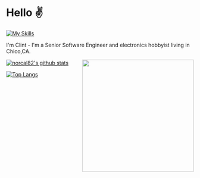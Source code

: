 <!-- <p align="center">
  <img width="256" src="https://lh6.googleusercontent.com/y4i7qnzUh0QGJh8ZxEhvFTt4hAToi2nlscITPERoCLF1zNNwwnmpwk9OURb0ojEntzNAeYlo61zLSw72L5Ol=w1920-h937"></img>
</p> -->

# Hello :v: 

[![My Skills](https://skillicons.dev/icons?i=js,nodejs,ruby,rails,arduino,html,css,sass,linux)](https://skillicons.dev) 

I'm Clint - I'm a Senior Software Engineer and electronics hobbyist living in Chico,CA.

<img align="right" width="300px" src="https://bettiga.dev/globe?city=chico&state=ca&format=plain"></img>

[![norcal82's github stats](https://github-readme-stats.vercel.app/api?username=norcal82&count_private=true&show_icons=true&theme=vue)](https://github.com/norcal82/github-readme-stats) 

[![Top Langs](https://github-readme-stats.vercel.app/api/top-langs/?username=norcal82&layout=compact)](https://github.com/norcal82/github-readme-stats)
